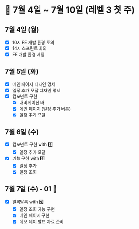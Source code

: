 # 🐯 7월 4일 ~ 7월 10일 (레벨 3 첫 주)

## 7월 4일 (월)

- [x] 10시 FE 개발 환경 토의
- [x] 14시 스프린트 회의
- [x] FE 개발 환경 세팅

## 7월 5일 (화)

- [x] 메인 페이지 디자인 명세
- [x] 일정 추가 모달 디자인 명세
- [x] 컴포넌트 구현
  - [x] 내비게이션 바
  - [x] 메인 페이지 (일정 추가 버튼)
  - [x] 일정 추가 모달

## 7월 6일 (수)

- [x] 컴포넌트 구현 with 9️⃣
  - [x] 일정 추가 모달
- [x] 기능 구현 with 9️⃣
  - [x] 일정 추가
  - [x] 일정 조회

## 7월 7일 (수) - 01 🎂

- [x] 알록달록 with 9️⃣
  - [x] 일정 조회 기능 구현
  - [x] 메인 페이지 구현
  - [x] 데모 데이 발표 자료 준비
